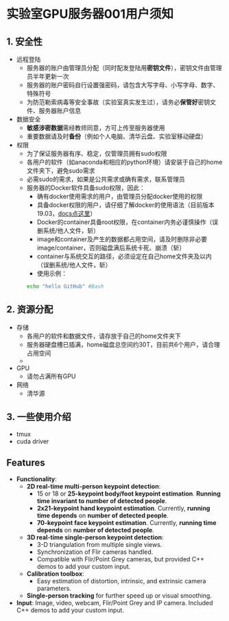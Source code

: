 # 实验室GPU服务器001用户须知
## 1. **安全性**
- 远程登陆
    - 服务器的账户由管理员分配（同时配发登陆用**密钥文件**），密钥文件由管理员半年更新一次
    - 服务器的账户密码自行设置强密码，请包含大写字母、小写字母、数字、特殊符号
    - 为防范勒索病毒等安全事故（实验室真实发生过），请务必**保管好**密钥文件、服务器账户信息
- 数据安全
    - **敏感涉密数据**需经教师同意，方可上传至服务器使用
    - 重要数据请及时**备份**（例如个人电脑、清华云盘、实验室移动硬盘）
- 权限
    - 为了保证服务器有序、稳定，仅管理员拥有sudo权限
    - 各用户的软件（如anaconda和相应的python环境）请安装于自己的home文件夹下，避免sudo需求
    - 必需sudo的需求，如果是公共需求或确有需求，联系管理员
    - 服务器的Docker软件具备sudo权限，因此：
        - 确有docker使用需求的用户，由管理员分配docker使用的权限
        - 具备docker权限的用户，请仔细了解docker的使用语法（目前版本19.03，[docs点这里](https://docs.docker.com/get-started/)）
        - Docker的container具备root权限，在container内务必谨慎操作（误删系统/他人文件，斩）
        - image和container及产生的数据都占用空间，请及时删除非必要image/container，否则磁盘满后系统卡死、崩溃（斩）
        - container与系统交互的路径，必须设定在自己home文件夹及以内（误删系统/他人文件，斩）
        - 使用示例：
        ```Bash
        echo "hello GitHub" #Bash
        ```
## 2. **资源分配**
- 存储
    - 各用户的软件和数据文件，请存放于自己的home文件夹下
    - 服务器硬盘槽已插满，home磁盘总空间约30T，目前共6个用户，请合理占用空间
    - 
- GPU
    - 请勿占满所有GPU
- 网络
    - 清华源
## **3. 一些使用介绍**
- tmux
- cuda driver

## Features
- **Functionality**:
    - **2D real-time multi-person keypoint detection**:
        - 15 or 18 or **25-keypoint body/foot keypoint estimation**. **Running time invariant to number of detected people**.
        - **2x21-keypoint hand keypoint estimation**. Currently, **running time depends** on **number of detected people**.
        - **70-keypoint face keypoint estimation**. Currently, **running time depends** on **number of detected people**.
    - **3D real-time single-person keypoint detection**:
        - 3-D triangulation from multiple single views.
        - Synchronization of Flir cameras handled.
        - Compatible with Flir/Point Grey cameras, but provided C++ demos to add your custom input.
    - **Calibration toolbox**:
        - Easy estimation of distortion, intrinsic, and extrinsic camera parameters.
    - **Single-person tracking** for further speed up or visual smoothing.
- **Input**: Image, video, webcam, Flir/Point Grey and IP camera. Included C++ demos to add your custom input.
